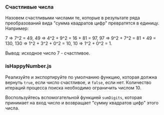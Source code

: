 ### Счастливые числа

Назовем счастливыми числами те, которые в результате ряда преобразований вида "сумма квадратов цифр" превратятся в единицу. Например:

7 => 7^2 = 49, 49 => 4^2 + 9^2 = 16 + 81 = 97, 97 => 9^2 + 7^2 = 81 + 49 = 130, 130 => 1^2 + 3^2 + 0^2 = 10, 10 => 1^2 + 0^2 = 1.

Вывод: исходное число 7 - счастливое.

### isHappyNumber.js

Реализуйте и экспортируйте по умолчанию функцию, которая должна вернуть `true`, если число счастливое, и `false`, если нет. Количество итераций процесса поиска необходимо ограничить числом 10.

Воспользуйтесь вспомогательной функцией `sumDigits`, которая принимает на вход число и возвращает "сумму квадратов цифр" этого числа.